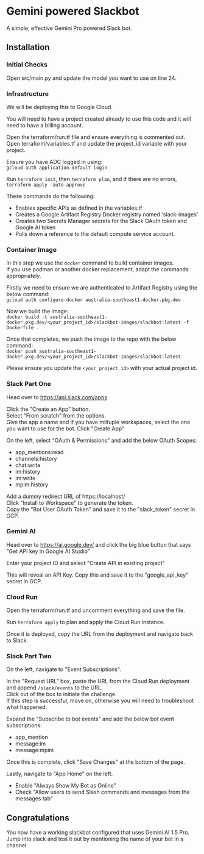 # Gemini powered Slackbot

A simple, effective Gemini Pro powered Slack bot.

## Installation

### Initial Checks

Open src/main.py and update the model you want to use on line 24.

### Infrastructure
We will be deploying this to Google Cloud.

You will need to have a project created already to use this code and it will need to have a billing account.

Open the terraform/run.tf file and ensure everything is commented out.  
Open terraform/variables.tf and update the project_id variable with your project.

Ensure you have ADC logged in using:  
`gcloud auth application-default login`

Run `terraform init`, then `terraform plan`, and if there are no errors, `terraform apply -auto-approve`

These commands do the following:  
- Enables specific APIs as defined in the variables.tf
- Creates a Google Artifact Registry Docker registry named 'slack-images'
- Creates two Secrets Manager secrets for the Slack OAuth token and Google AI token
- Pulls down a reference to the default compute service account.

### Container Image

In this step we use the `docker` command to build container images.  
If you use podman or another docker replacement, adapt the commands appropriately.

Firstly we need to ensure we are authenticated to Artifact Registry using the below command:  
`gcloud auth configure-docker australia-southeast1-docker.pkg.dev`

Now we build the image:  
`docker build -t australia-southeast1-docker.pkg.dev/<your_project_id>/slackbot-images/slackbot:latest -f Dockerfile .`

Once that completes, we push the image to the repo with the below command:  
`docker push australia-southeast1-docker.pkg.dev/<your_project_id>/slackbot-images/slackbot:latest`

Please ensure you update the `<your_project_id>` with your actual project id.

### Slack Part One

Head over to https://api.slack.com/apps

Click the "Create an App" button.  
Select "From scratch" from the options.  
Give the app a name and if you have miltuple workspaces, select the one you want to use for the bot.
Click "Create App"

On the left, select "OAuth & Permissions" and add the below OAuth Scopes:  
- app_mentions:read
- channels:history
- chat:write
- im:history
- im:write
- mpim:history

Add a dummy redirect URL of https://localhost/  
Click "Install to Workspace" to generate the token.  
Copy the "Bot User OAuth Token" and save it to the "slack_token" secret in GCP.

### Gemini AI

Head over to https://ai.google.dev/ and click the big blue button that says "Get API key in Google AI Studio"

Enter your project ID and select "Create API in existing project"

This will reveal an API Key. Copy this and save it to the "google_api_key" secret in GCP.

### Cloud Run

Open the terraform/run.tf and uncomment everything and save the file.

Run `terraform apply` to plan and apply the Cloud Run instance.

Once it is deployed, copy the URL from the deployment and navigate back to Slack.

### Slack Part Two

On the left, navigate to "Event Subscriptions".

In the "Request URL" box, paste the URL from the Cloud Run deployment and append `/slack/events` to the URL.  
Click out of the box to initiate the challenge.  
If this step is successful, move on, otherwise you will need to troubleshoot what happened.

Expand the "Subscribe to bot events" and add the below bot event subscriptions:  
- app_mention
- message:im
- message:mpim

Once this is complete, click "Save Changes" at the bottom of the page.

Lastly, navigate to "App Home" on the left.
- Enable "Always Show My Bot as Online"
- Check "Allow users to send Slash commands and messages from the messages tab"

## Congratulations

You now have a working slackbot configured that uses Gemini AI 1.5 Pro.
Jump into slack and test it out by mentioning the name of your bot in a channel.
